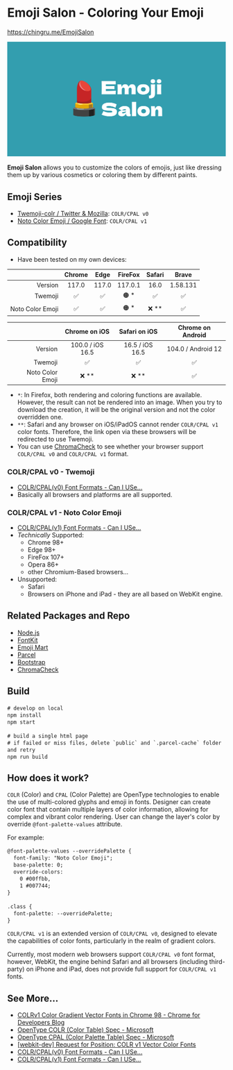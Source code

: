 # Emoji Salon - Coloring Your Emoji

https://chingru.me/EmojiSalon

![](src/image/social.png)

**Emoji Salon** allows you to customize the colors of emojis, just like dressing them up by various cosmetics or coloring them by different paints.

## Emoji Series

- [Twemoji-colr / Twitter & Mozilla](https://github.com/mozilla/twemoji-colr): `COLR/CPAL v0`
- [Noto Color Emoji / Google Font](https://fonts.google.com/noto/specimen/Noto+Color+Emoji): `COLR/CPAL v1`


## Compatibility

- Have been tested on my own devices:

|   | Chrome | Edge | FireFox | Safari | Brave |
| ---:|:----:|:----:|:----:|:----:|:----:|
| Version  | 117.0 | 117.0 | 117.0.1 | 16.0 | 1.58.131 |
|Twemoji| ✅ | ✅ | 🟠 * | ✅ | ✅ |
|Noto Color Emoji| ✅ | ✅ | 🟠 * | ❌ ** | ✅ | 

| |Chrome on iOS | Safari on iOS | Chrome on Android |
| ---:|:----:|:----:|:----:|
|Version| 100.0 / iOS 16.5 | 16.5 / iOS 16.5| 104.0 / Android 12|
|Twemoji| ✅ | ✅ | ✅ |
|Noto Color Emoji| ❌ ** | ❌ ** | ✅ |

- `*`: In Firefox, both rendering and coloring functions are available. However, the result can not be rendered into an image. When you try to download the creation, it will be the original version and not the color overridden one.
- `**`: Safari and any browser on iOS/iPadOS cannot render `COLR/CPAL v1` color fonts. Therefore, the link open via these browsers will be redirected to use Twemoji.
- You can use [ChromaCheck](https://pixelambacht.nl/chromacheck/) to see whether your browser support `COLR/CPAL v0` and `COLR/CPAL v1` format.


### COLR/CPAL v0 - Twemoji

- [COLR/CPAL(v0) Font Formats - Can I USe...](https://caniuse.com/colr)
- Basically all browsers and platforms are all supported.


### COLR/CPAL v1 - Noto Color Emoji

- [COLR/CPAL(v1) Font Formats - Can I USe...](https://caniuse.com/colr-v1)
- *Technically* Supported:
  - Chrome 98+
  - Edge 98+
  - FireFox 107+
  - Opera 86+
  - other Chromium-Based browsers...
- Unsupported:
  - Safari
  - Browsers on iPhone and iPad - they are all based on WebKit engine.


## Related Packages and Repo

- [Node.js](https://nodejs.org/)
- [FontKit](https://github.com/foliojs/fontkit)
- [Emoji Mart](https://github.com/missive/emoji-mart)
- [Parcel](https://parceljs.org/)
- [Bootstrap](https://getbootstrap.com/)
- [ChromaCheck](https://github.com/RoelN/ChromaCheck)

## Build

```
# develop on local
npm install
npm start

# build a single html page
# if failed or miss files, delete `public` and `.parcel-cache` folder and retry
npm run build
```

## How does it work?

`COLR` (Color) and `CPAL` (Color Palette) are OpenType technologies to enable the use of multi-colored glyphs and emoji in fonts. Designer can create color font that contain multiple layers of color information, allowing for complex and vibrant color rendering. User can change the layer's color by override `@font-palette-values` attribute.

For example:

```
@font-palette-values --overridePalette {
  font-family: "Noto Color Emoji";
  base-palette: 0;
  override-colors:
    0 #00ffbb,
    1 #007744;
}

.class {
  font-palette: --overridePalette;
}
```

`COLR/CPAL v1` is an extended version of `COLR/CPAL v0`, designed to elevate the capabilities of color fonts, particularly in the realm of gradient colors.

Currently, most modern web browsers support `COLR/CPAL v0` font format, however, WebKit, the engine behind Safari and all browsers (including third-party) on iPhone and iPad, does not provide full support for `COLR/CPAL v1` fonts. 


## See More...

- [COLRv1 Color Gradient Vector Fonts in Chrome 98 - Chrome for Developers Blog](https://developer.chrome.com/blog/colrv1-fonts/)
- [OpenType COLR (Color Table) Spec - Microsoft](https://learn.microsoft.com/en-us/typography/opentype/spec/colr)
- [OpenType CPAL (Color Palette Table) Spec - Microsoft](https://learn.microsoft.com/en-us/typography/opentype/spec/cpal)
- [\[webkit-dev\] Request for Position: COLR v1 Vector Color Fonts](https://lists.webkit.org/pipermail/webkit-dev/2021-May/031839.html)
- [COLR/CPAL(v0) Font Formats - Can I USe...](https://caniuse.com/colr)
- [COLR/CPAL(v1) Font Formats - Can I USe...](https://caniuse.com/colr-v1)
